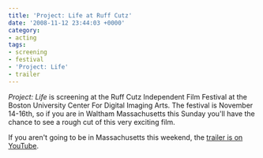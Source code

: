 ```yaml
---
title: 'Project: Life at Ruff Cutz'
date: '2008-11-12 23:44:03 +0000'
category:
- acting
tags:
- screening
- festival
- 'Project: Life'
- trailer
---
```

*Project: Life* is screening at the Ruff Cutz Independent Film Festival at the
Boston University Center For Digital Imaging Arts. The festival is November
14-16th, so if you are in Waltham Massachusetts this Sunday you'll have the
chance to see a rough cut of this very exciting film.

If you aren't going to be in Massachusetts this weekend, the [trailer is on
YouTube](http://www.youtube.com/watch?v=CAoD1ZUWbr8).
